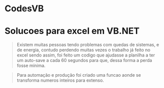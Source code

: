 # CodesVB
<h1>Solucoes para excel em VB.NET</h1>

>Existem muitas pessoas tendo problemas com quedas de sistemas, e de energia, contudo perdendo muitas vezes o trabalho já feito no excel
>sendo assim, foi feito um codigo que ajudasse a planilha a ter um auto-save a cada 60 segundos para que, dessa forma a perda fosse mínima.

>Para automação e produção foi criado uma funcao aonde se transforma numeros inteiros para extenso.
